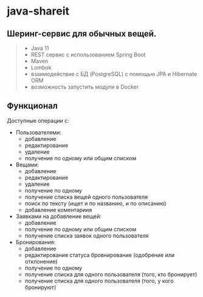 # java-shareit

## Шеринг-сервис для обычных вещей.

> - Java 11
> - REST сервис с использованием Spring Boot 
> - Maven
> - Lombok
> - взаимодействие с БД (PostgreSQL) с помощью JPA и Hibernate ORM
> - возможность запустить модули в Docker

## Функционал

Доступные операции с:
- Пользователями:
    - добавление
    - редактирование
    - удаление
    - получение по одному или общим списком
- Вещами:
  - добавление
  - редактирование
  - удаление
  - получение по одному
  - получение списка вещей одного пользователя
  - поиск по тексту (ищет и по названию, и по описанию)
  - добавление коментариия
- Заявками на добавление вещей:
  - добавление
  - получение по одному или общим списком
  - получение списка заявок одного пользователя
- Бронирования:
  - добавление
  - редактирование статуса бровнирование (одобрение или отклонение)
  - получение по одному
  - получение списка для одного пользователя (того, кто бронирует)
  - получение списка для одного пользователя (того, у кого бронируют)
